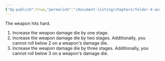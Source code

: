 ```yaml
---
{"dg-publish":true,"permalink":"/document-listing/chapters/folder-4-assembly/weapon-new-folder-main/weapon-tags-folder/tag-strike/"}
---
```


The weapon hits hard.

1. Increase the weapon damage die by one stage.
2. Increase the weapon damage die by two stages. Additionally, you cannot roll below 2 on a weapon's damage die.
3. Increase the weapon damage die by three stages. Additionally, you cannot roll below 3 on a weapon's damage die.